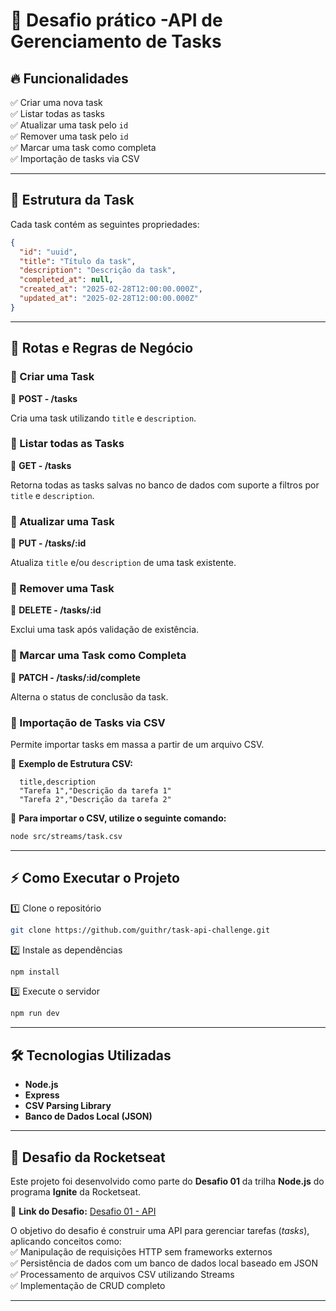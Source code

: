 # 📌 Desafio prático -API de Gerenciamento de Tasks

## 🔥 Funcionalidades

✅ Criar uma nova task <br>
✅ Listar todas as tasks <br>
✅ Atualizar uma task pelo `id` <br> 
✅ Remover uma task pelo `id` <br>
✅ Marcar uma task como completa <br>
✅ Importação de tasks via CSV <br>

---

## 📌 Estrutura da Task

Cada task contém as seguintes propriedades:

```json
{
  "id": "uuid",
  "title": "Título da task",
  "description": "Descrição da task",
  "completed_at": null,
  "created_at": "2025-02-28T12:00:00.000Z",
  "updated_at": "2025-02-28T12:00:00.000Z"
}
```

---

## 🚀 Rotas e Regras de Negócio

### 🔹 Criar uma Task
📌 **POST - /tasks**

Cria uma task utilizando `title` e `description`.

### 🔹 Listar todas as Tasks
📌 **GET - /tasks**

Retorna todas as tasks salvas no banco de dados com suporte a filtros por `title` e `description`.

### 🔹 Atualizar uma Task
📌 **PUT - /tasks/:id**

Atualiza `title` e/ou `description` de uma task existente.

### 🔹 Remover uma Task
📌 **DELETE - /tasks/:id**

Exclui uma task após validação de existência.

### 🔹 Marcar uma Task como Completa
📌 **PATCH - /tasks/:id/complete**

Alterna o status de conclusão da task.

### 🔹 Importação de Tasks via CSV
Permite importar tasks em massa a partir de um arquivo CSV.

📂 **Exemplo de Estrutura CSV:**
```csv
  title,description
  "Tarefa 1","Descrição da tarefa 1"
  "Tarefa 2","Descrição da tarefa 2"
```

📌 **Para importar o CSV, utilize o seguinte comando:**
```sh
node src/streams/task.csv
```

---

## ⚡ Como Executar o Projeto

1️⃣ Clone o repositório
   ```sh
   git clone https://github.com/guithr/task-api-challenge.git
   ```
2️⃣ Instale as dependências
   ```sh
   npm install
   ```
3️⃣ Execute o servidor
   ```sh
   npm run dev
   ```

---

## 🛠 Tecnologias Utilizadas

- **Node.js**
- **Express**
- **CSV Parsing Library**
- **Banco de Dados Local (JSON)**

---

## 🚀 Desafio da Rocketseat  

Este projeto foi desenvolvido como parte do **Desafio 01** da trilha **Node.js** do programa **Ignite** da Rocketseat.  

🔗 **Link do Desafio:** [Desafio 01 - API](https://efficient-sloth-d85.notion.site/Desafio-01-2d48608f47644519a408b438b52d913f#2943738b73d14873b67270c2ef93cf4b)  

O objetivo do desafio é construir uma API para gerenciar tarefas (*tasks*), aplicando conceitos como:  
✅ Manipulação de requisições HTTP sem frameworks externos  
✅ Persistência de dados com um banco de dados local baseado em JSON  
✅ Processamento de arquivos CSV utilizando Streams  
✅ Implementação de CRUD completo  

---

